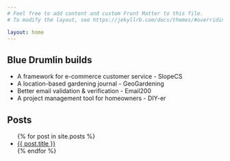 ```yaml
---
# Feel free to add content and custom Front Matter to this file.
# To modify the layout, see https://jekyllrb.com/docs/themes/#overriding-theme-defaults

layout: home
---
```


## Blue Drumlin builds
- A framework for e-commerce customer service - SlopeCS
- A location-based gardening journal - GeoGardening
- Better email validation & verification - Email200
- A project management tool for homeowners - DIY-er

## Posts
<ul>
  {% for post in site.posts %}
    <li>
      <a href="{{ post.url }}">{{ post.title }}</a>
    </li>
  {% endfor %}
</ul>